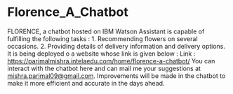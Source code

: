 # Florence_A_Chatbot
FLORENCE, a chatbot hosted on IBM Watson Assistant is capable of fulfilling the following tasks : 1. Recommending flowers on several occasions. 2. Providing details of delivery information and delivery options.
It is being deployed o a website whose link is given below :
Link : https://parimalmishra.intelaedu.com/home/florence-a-chatbot/
You can interact with the chatbot here and can mail me your suggestions at mishra.parimal09@gmail.com.
Improvements will be made in the chatbot to make it more efficient and accurate in the days ahead.
